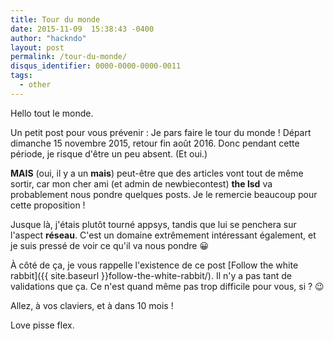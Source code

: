 ```yaml
---
title: Tour du monde
date: 2015-11-09  15:38:43 -0400
author: "hackndo"
layout: post
permalink: /tour-du-monde/
disqus_identifier: 0000-0000-0000-0011
tags:
  - other
---
```

Hello tout le monde.

Un petit post pour vous prévenir : Je pars faire le tour du monde ! Départ dimanche 15 novembre 2015, retour fin août 2016. Donc pendant cette période, je risque d'être un peu absent. (Et oui.)

**MAIS** (oui, il y a un **mais**) peut-être que des articles vont tout de même sortir, car mon cher ami (et admin de newbiecontest) **the lsd** va probablement nous pondre quelques posts. Je le remercie beaucoup pour cette proposition !

Jusque là, j'étais plutôt tourné appsys, tandis que lui se penchera sur l'aspect **réseau**. C'est un domaine extrêmement intéressant également, et je suis pressé de voir ce qu'il va nous pondre 😀

À côté de ça, je vous rappelle l'existence de ce post [Follow the white rabbit]({{ site.baseurl }}follow-the-white-rabbit/). Il n'y a pas tant de validations que ça. Ce n'est quand même pas trop difficile pour vous, si ? 😉

Allez, à vos claviers, et à dans 10 mois !

Love pisse flex.